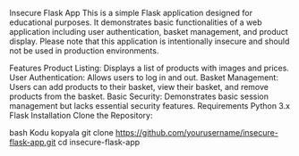 Insecure Flask App
This is a simple Flask application designed for educational purposes. It demonstrates basic functionalities of a web application including user authentication, basket management, and product display. Please note that this application is intentionally insecure and should not be used in production environments.

Features
Product Listing: Displays a list of products with images and prices.
User Authentication: Allows users to log in and out.
Basket Management: Users can add products to their basket, view their basket, and remove products from the basket.
Basic Security: Demonstrates basic session management but lacks essential security features.
Requirements
Python 3.x
Flask
Installation
Clone the Repository:

bash
Kodu kopyala
git clone https://github.com/yourusername/insecure-flask-app.git
cd insecure-flask-app
